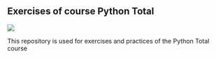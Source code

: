 ## Exercises of course Python Total
<img src="https://www.python.org/static/community_logos/python-powered-w-100x40.png">

This repository is used for exercises and practices of the Python Total course





